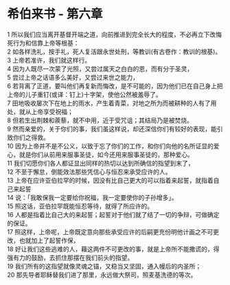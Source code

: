# 希伯来书 - 第六章
  
 1 所以我们应当离开基督开端之道，向前推进到完全长大的程度，不必再立下改悔死行为和信靠上帝等根基：  
 2 如各样洗礼，按手礼，死人复活跟永世处刑，等教训(有古卷作：教训的根基)。  
 3 上帝若准许，我们就这样行。  
 4 因为人既尽一次蒙了光照，又尝过属天之白白的恩，而有分于圣灵，  
 5 尝过上帝之话语多么美好，又尝过来世之能力，  
 6 若背离了正道，要叫他们再复新而悔改，是不可能的，因为他们已在自己身上把上帝的儿子重钉(或译：钉上)十字架，使他公然被羞辱了。  
 7 田地吸收屡次下在地上的雨水，产生着青菜，对地之所为而被耕种的人有了用处，就从上帝享受祝福；  
 8 但若生出荆棘和蒺藜，就不中用，近于受咒诅；其结局乃是被焚烧。  
 9 然而亲爱的，关于你们的事，我们虽这样说，却还深信你们有较好的表现，能引致你们之得救。  
 10 因为上帝并不是不公义，以致于忘了你们的工作，和你们向他的名所证显的爱心，就是你们从前用来服事圣徒，如今还用来服事圣徒的，那种爱心。  
 11 我们切愿你们各人都证显出同样的热切以达到所确信的指望到末了，  
 12 不至于懈怠，倒能效法那些凭信心与恒忍来承受应许的人。  
 13 上帝在应许亚伯拉罕的时候，因没有比自己更大的可以指着来起誓，就指着自己来起誓  
 14 说：「我敢保我一定要给你祝福，我一定要使你的子孙增多」。  
 15 照这话，亚伯拉罕既能恒忍等待，就得了所应许的。  
 16 人都是指着比自己大的来起誓；起誓对于他们就了结了一切的争辩，可做确定的保证。  
 17 照这样，上帝呢，上帝既定意向那些承受应许的后嗣更充份明他计画之不可更改，也就加上了起誓作保，  
 18 好让我们这些逃难的人，藉这两件不可更改的事，就是上帝所不能撒谎的，得强有力的鼓励，去抓住那摆在我们前头的指望。  
 19 我们所有的这指望就像灵魂之锚，又稳当又坚固，通入幔后的内圣所；  
 20 那先导者耶稣替我们进了那里，永远做大祭司，照麦基洗德的等次。